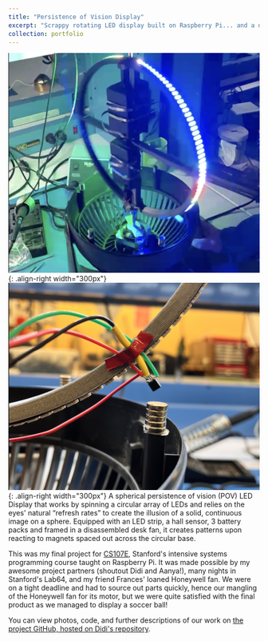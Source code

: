 ```yaml
---
title: "Persistence of Vision Display"
excerpt: "Scrappy rotating LED display built on Raspberry Pi... and a disassembled Honeywell fan<br/><img src='/images/pov2.png' width='300'>"
collection: portfolio
---
```


![POV](/images/pov.png){: .align-right width="300px"}
![POV](/images/hall.png){: .align-right width="300px"}
A spherical persistence of vision (POV) LED Display that works by spinning a circular array of LEDs and relies on the eyes' natural “refresh rates” to create the illusion of a solid, continuous image on a sphere. Equipped with an LED strip, a hall sensor, 3 battery packs and framed in a disassembled desk fan, it creates patterns upon reacting to magnets spaced out across the circular base.

This was my final project for [CS107E](https://cs107e.github.io/about/), Stanford's intensive systems programming course taught on Raspberry Pi. It was made possible by my awesome project partners (shoutout Didi and Aanya!), many nights in Stanford's Lab64, and my friend Frances' loaned Honeywell fan. We were on a tight deadline and had to source out parts quickly, hence our mangling of the Honeywell fan for its motor, but we were quite satisfied with the final product as we managed to display a soccer ball!

You can view photos, code, and further descriptions of our work on [the project GitHub, hosted on Didi's repository](https://github.com/didikamalova/POV-Display-RaspberryPi).

